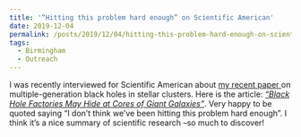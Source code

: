 ```yaml
---
title: '“Hitting this problem hard enough” on Scientific American'
date: 2019-12-04
permalink: /posts/2019/12/04/hitting-this-problem-hard-enough-on-scientific-american
tags:
  - Birmingham
  - Outreach
---
```


I was recently interviewed for Scientific American about [my recent paper ](<https://arxiv.org/abs/1906.05295>)on multiple-generation black holes in stellar clusters. Here is the article: _[“Black Hole Factories May Hide at Cores of Giant Galaxies”](<https://www.scientificamerican.com/article/black-hole-factories-may-hide-at-cores-of-giant-galaxies/>)_. Very happy to be quoted saying “I don’t think we’ve been hitting this problem hard enough”. I think it’s a nice summary of scientific research –so much to discover!

